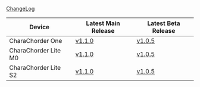 [ChangeLog](CHANGELOG.md)

| Device | Latest Main Release | Latest Beta Release|
| ----------- | ----------- | ----------- |
| CharaChorder One | [v1.1.0](CharaChorder_One/M0/Main/CCOS_One_M0_v1.1.0) | [v1.0.5](CharaChorder_One/M0/Beta/CCOS_One_M0_v1.0.5-beta) |
| CharaChorder Lite M0 | [v1.1.0](CharaChorder_Lite/M0/Main/CCOS_Lite_M0_v1.1.0) | [v1.0.5](CharaChorder_Lite/M0/Beta/CCOS_Lite_M0_v1.0.5-beta) |
| CharaChorder Lite S2 | [v1.1.0](CharaChorder_Lite/S2/Main/CCOS_Lite_S2_v1.1.0) | [v1.0.5](CharaChorder_Lite/S2/Beta/CCOS_Lite_S2_v1.0.5-beta) |
